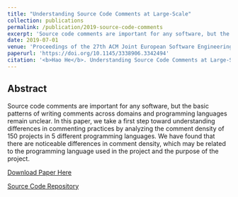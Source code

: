 ```yaml
---
title: "Understanding Source Code Comments at Large-Scale"
collection: publications
permalink: /publication/2019-source-code-comments
excerpt: 'Source code comments are important for any software, but the basic patterns of writing comments across domains and programming languages remain unclear. In this paper, we take a first step toward understanding differences in commenting practices by analyzing the comment density of 150 projects in 5 different programming languages. We have found that there are noticeable differences in comment density, which may be related to the programming language used in the project and the purpose of the project.'
date: 2019-07-01
venue: 'Proceedings of the 27th ACM Joint European Software Engineering Conference and Symposium on the Foundations of Software Engineering (ESEC/FSE ’19)'
paperurl: 'https://doi.org/10.1145/3338906.3342494'
citation: '<b>Hao He</b>. Understanding Source Code Comments at Large-Scale. In Proceedings of the 27th ACM Joint European Software Engineering Conference and Symposium on the Foundations of Software Engineering (ESEC/FSE 2019), August 26–30, 2019, Tallinn, Estonia. ACM, New York, NY, USA, 3 pages.'
---
```


## Abstract

Source code comments are important for any software, but the basic patterns of writing comments across domains and programming languages remain unclear. In this paper, we take a first step toward understanding differences in commenting practices by analyzing the comment density of 150 projects in 5 different programming languages. We have found that there are noticeable differences in comment density, which may be related to the programming language used in the project and the purpose of the project.

[Download Paper Here](http://hehao98.github.io/files/2019-comment.pdf)

[Source Code Repository](https://github.com/hehao98/CommentAnalysis)

